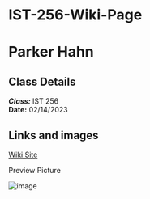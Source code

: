# IST-256-Wiki-Page

# Parker Hahn

## Class Details
***Class:*** IST 256  
**Date:** 02/14/2023

## Links and images

[Wiki Site](https://parker782001.github.io/IST-256-Wiki-Page/)

Preview Picture

![image]()

